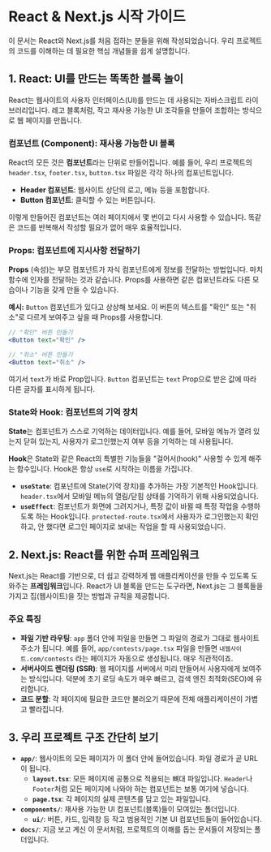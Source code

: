 # React & Next.js 시작 가이드

이 문서는 React와 Next.js를 처음 접하는 분들을 위해 작성되었습니다. 우리 프로젝트의 코드를 이해하는 데 필요한 핵심 개념들을 쉽게 설명합니다.

## 1. React: UI를 만드는 똑똑한 블록 놀이

React는 웹사이트의 사용자 인터페이스(UI)를 만드는 데 사용되는 자바스크립트 라이브러리입니다. 레고 블록처럼, 작고 재사용 가능한 UI 조각들을 만들어 조합하는 방식으로 웹 페이지를 만듭니다.

### 컴포넌트 (Component): 재사용 가능한 UI 블록

React의 모든 것은 **컴포넌트**라는 단위로 만들어집니다. 예를 들어, 우리 프로젝트의 `header.tsx`, `footer.tsx`, `button.tsx` 파일은 각각 하나의 컴포넌트입니다.

- **Header 컴포넌트**: 웹사이트 상단의 로고, 메뉴 등을 포함합니다.
- **Button 컴포넌트**: 클릭할 수 있는 버튼입니다.

이렇게 만들어진 컴포넌트는 여러 페이지에서 몇 번이고 다시 사용할 수 있습니다. 똑같은 코드를 반복해서 작성할 필요가 없어 매우 효율적입니다.

### Props: 컴포넌트에 지시사항 전달하기

**Props** (속성)는 부모 컴포넌트가 자식 컴포넌트에게 정보를 전달하는 방법입니다. 마치 함수에 인자를 전달하는 것과 같습니다. Props를 사용하면 같은 컴포넌트라도 다른 모습이나 기능을 갖게 만들 수 있습니다.

**예시:**
`Button` 컴포넌트가 있다고 상상해 보세요. 이 버튼의 텍스트를 "확인" 또는 "취소"로 다르게 보여주고 싶을 때 Props를 사용합니다.

```jsx
// "확인" 버튼 만들기
<Button text="확인" />

// "취소" 버튼 만들기
<Button text="취소" />
```

여기서 `text`가 바로 Prop입니다. `Button` 컴포넌트는 `text` Prop으로 받은 값에 따라 다른 글자를 표시하게 됩니다.

### State와 Hook: 컴포넌트의 기억 장치

**State**는 컴포넌트가 스스로 기억하는 데이터입니다. 예를 들어, 모바일 메뉴가 열려 있는지 닫혀 있는지, 사용자가 로그인했는지 여부 등을 기억하는 데 사용됩니다.

**Hook**은 State와 같은 React의 특별한 기능들을 "걸어서(hook)" 사용할 수 있게 해주는 함수입니다. Hook은 항상 `use`로 시작하는 이름을 가집니다.

- **`useState`**: 컴포넌트에 State(기억 장치)를 추가하는 가장 기본적인 Hook입니다. `header.tsx`에서 모바일 메뉴의 열림/닫힘 상태를 기억하기 위해 사용되었습니다.
- **`useEffect`**: 컴포넌트가 화면에 그려지거나, 특정 값이 바뀔 때 특정 작업을 수행하도록 하는 Hook입니다. `protected-route.tsx`에서 사용자가 로그인했는지 확인하고, 안 했다면 로그인 페이지로 보내는 작업을 할 때 사용되었습니다.

## 2. Next.js: React를 위한 슈퍼 프레임워크

Next.js는 React를 기반으로, 더 쉽고 강력하게 웹 애플리케이션을 만들 수 있도록 도와주는 **프레임워크**입니다. React가 UI 블록을 만드는 도구라면, Next.js는 그 블록들을 가지고 집(웹사이트)을 짓는 방법과 규칙을 제공합니다.

### 주요 특징

- **파일 기반 라우팅**: `app` 폴더 안에 파일을 만들면 그 파일의 경로가 그대로 웹사이트 주소가 됩니다. 예를 들어, `app/contests/page.tsx` 파일을 만들면 `내웹사이트.com/contests` 라는 페이지가 자동으로 생성됩니다. 매우 직관적이죠.
- **서버사이드 렌더링 (SSR)**: 웹 페이지를 서버에서 미리 만들어서 사용자에게 보여주는 방식입니다. 덕분에 초기 로딩 속도가 매우 빠르고, 검색 엔진 최적화(SEO)에 유리합니다.
- **코드 분할**: 각 페이지에 필요한 코드만 불러오기 때문에 전체 애플리케이션이 가볍고 빨라집니다.

## 3. 우리 프로젝트 구조 간단히 보기

- **`app/`**: 웹사이트의 모든 페이지가 이 폴더 안에 들어있습니다. 파일 경로가 곧 URL이 됩니다.
  - **`layout.tsx`**: 모든 페이지에 공통으로 적용되는 뼈대 파일입니다. `Header`나 `Footer`처럼 모든 페이지에 나와야 하는 컴포넌트는 보통 여기에 넣습니다.
  - **`page.tsx`**: 각 페이지의 실제 콘텐츠를 담고 있는 파일입니다.
- **`components/`**: 재사용 가능한 UI 컴포넌트(블록)들이 모여있는 폴더입니다.
  - **`ui/`**: 버튼, 카드, 입력창 등 작고 범용적인 기본 UI 컴포넌트들이 들어있습니다.
- **`docs/`**: 지금 보고 계신 이 문서처럼, 프로젝트의 이해를 돕는 문서들이 저장되는 폴더입니다.